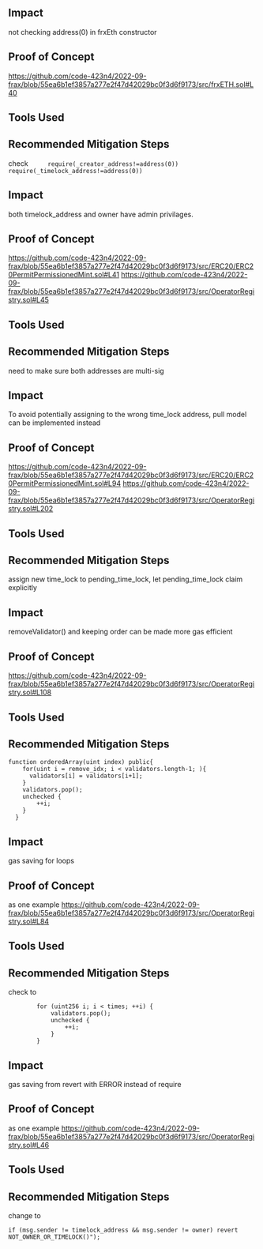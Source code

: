 
## Impact
not checking address(0) in frxEth constructor

## Proof of Concept
https://github.com/code-423n4/2022-09-frax/blob/55ea6b1ef3857a277e2f47d42029bc0f3d6f9173/src/frxETH.sol#L40

## Tools Used

## Recommended Mitigation Steps
check
`     require(_creator_address!=address(0))`
`     require(_timelock_address!=address(0))`



## Impact
both timelock_address and owner have admin privilages. 

## Proof of Concept
https://github.com/code-423n4/2022-09-frax/blob/55ea6b1ef3857a277e2f47d42029bc0f3d6f9173/src/ERC20/ERC20PermitPermissionedMint.sol#L41
https://github.com/code-423n4/2022-09-frax/blob/55ea6b1ef3857a277e2f47d42029bc0f3d6f9173/src/OperatorRegistry.sol#L45

## Tools Used

## Recommended Mitigation Steps
need to make sure both addresses are multi-sig



## Impact
To avoid potentially assigning to the wrong time_lock address, pull model can be implemented instead

## Proof of Concept
https://github.com/code-423n4/2022-09-frax/blob/55ea6b1ef3857a277e2f47d42029bc0f3d6f9173/src/ERC20/ERC20PermitPermissionedMint.sol#L94
https://github.com/code-423n4/2022-09-frax/blob/55ea6b1ef3857a277e2f47d42029bc0f3d6f9173/src/OperatorRegistry.sol#L202

## Tools Used

## Recommended Mitigation Steps
assign new time_lock to pending_time_lock, let pending_time_lock claim explicitly



## Impact
removeValidator() and keeping order can be made more gas efficient

## Proof of Concept
https://github.com/code-423n4/2022-09-frax/blob/55ea6b1ef3857a277e2f47d42029bc0f3d6f9173/src/OperatorRegistry.sol#L108

## Tools Used

## Recommended Mitigation Steps
```
function orderedArray(uint index) public{
    for(uint i = remove_idx; i < validators.length-1; ){
      validators[i] = validators[i+1];      
    }
    validators.pop();
    unchecked {
        ++i;
    }
  }
```



## Impact
gas saving for loops

## Proof of Concept
as one example
https://github.com/code-423n4/2022-09-frax/blob/55ea6b1ef3857a277e2f47d42029bc0f3d6f9173/src/OperatorRegistry.sol#L84

## Tools Used

## Recommended Mitigation Steps
check to
```
        for (uint256 i; i < times; ++i) {
            validators.pop();
            unchecked {
                ++i;
            }
        }
```


## Impact
gas saving from revert with ERROR instead of require

## Proof of Concept
as one example
https://github.com/code-423n4/2022-09-frax/blob/55ea6b1ef3857a277e2f47d42029bc0f3d6f9173/src/OperatorRegistry.sol#L46

## Tools Used

## Recommended Mitigation Steps
change to
```
if (msg.sender != timelock_address && msg.sender != owner) revert NOT_OWNER_OR_TIMELOCK()");
```

 